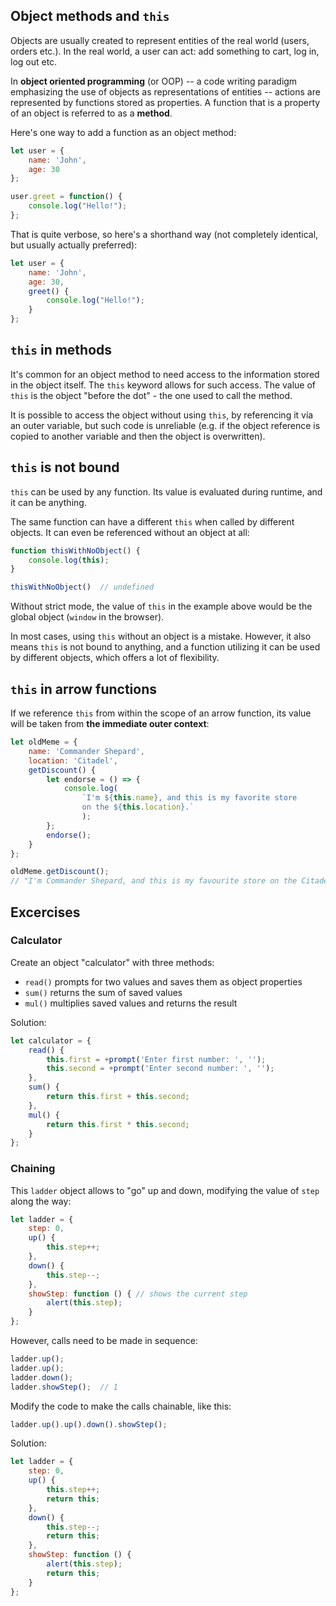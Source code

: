 ## Object methods and `this`

Objects are usually created to represent entities of the real world (users, orders etc.). In the real world, a user can act: add something to cart, log in, log out etc.

In **object oriented programming** (or OOP) -- a code writing paradigm emphasizing the use of objects as representations of entities -- actions are represented by functions stored as properties. A function that is a property of an object is referred to as a **method**.

Here's one way to add a function as an object method:

```js
let user = {
    name: 'John',
    age: 30
};

user.greet = function() {
    console.log("Hello!");
};
```

That is quite verbose, so here's a shorthand way (not completely identical, but usually actually preferred):

```js
let user = {
    name: 'John',
    age: 30,
    greet() {
        console.log("Hello!");
    }
};
```

## `this` in methods

It's common for an object method to need access to the information stored in the object itself. The `this` keyword allows for such access. The value of `this` is the object "before the dot" - the one used to call the method.

It is possible to access the object without using `this`, by referencing it via an outer variable, but such code is unreliable (e.g. if the object reference is copied to another variable and then the object is overwritten).

## `this` is not bound

`this` can be used by any function. Its value is evaluated during runtime, and it can be anything.

The same function can have a different `this` when called by different objects. It can even be referenced without an object at all:

```js
function thisWithNoObject() {
    console.log(this);
}

thisWithNoObject()  // undefined
```

Without strict mode, the value of `this` in the example above would be the global object (`window` in the browser).

In most cases, using `this` without an object is a mistake. However, it also means `this` is not bound to anything, and a function utilizing it can be used by different objects, which offers a lot of flexibility.

## `this` in arrow functions

If we reference `this` from within the scope of an arrow function, its value will be taken from **the immediate outer context**:

```js
let oldMeme = {
    name: 'Commander Shepard',
    location: 'Citadel',
    getDiscount() {
        let endorse = () => {
            console.log(
                `I'm ${this.name}, and this is my favorite store
                on the ${this.location}.`
                );
        };
        endorse();
    }
};

oldMeme.getDiscount();  
// "I'm Commander Shepard, and this is my favourite store on the Citadel.
```

## Excercises

### Calculator

Create an object "calculator" with three methods:

* `read()` prompts for two values and saves them as object properties
* `sum()` returns the sum of saved values
* `mul()` multiplies saved values and returns the result

Solution:

```js
let calculator = {
    read() {
        this.first = +prompt('Enter first number: ', '');
        this.second = +prompt('Enter second number: ', '');
    },
    sum() {
        return this.first + this.second;
    },
    mul() {
        return this.first * this.second;
    }
};
```

### Chaining

This `ladder` object allows to "go" up and down, modifying the value of `step` along the way:

```js
let ladder = {
    step: 0,
    up() {
        this.step++;
    },
    down() {
        this.step--;
    },
    showStep: function () { // shows the current step
        alert(this.step);
    }
};
```

However, calls need to be made in sequence:

```js
ladder.up();
ladder.up();
ladder.down();
ladder.showStep();  // 1
```
Modify the code to make the calls chainable, like this:

```js
ladder.up().up().down().showStep();
```

Solution:

```js
let ladder = {
    step: 0,
    up() {
        this.step++;
        return this;
    },
    down() {
        this.step--;
        return this;
    },
    showStep: function () {
        alert(this.step);
        return this;
    }
};
```
